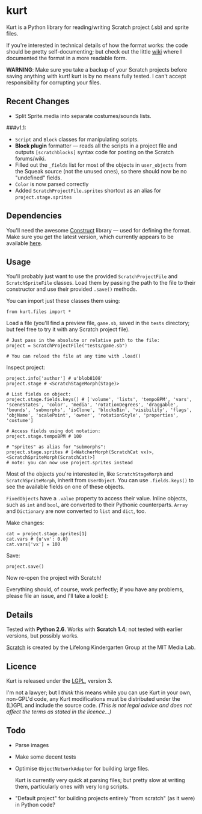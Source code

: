 
# kurt

Kurt is a Python library for reading/writing Scratch project (.sb) and sprite files.

If you're interested in technical details of how the format works: the code should be pretty self-documenting; but check out the little [wiki](http://scratchformat.wikispaces.com/) where I documented the format in a more readable form.

**WARNING**: Make sure you take a backup of your Scratch projects before saving anything with kurt! kurt is by no means fully tested. I can't accept responsibility for corrupting your files.


## Recent Changes 

* Split Sprite.media into separate costumes/sounds lists.

###v1.1: 

* `Script` and `Block` classes for manipulating scripts.
* **Block plugin** formatter — reads all the scripts in a project file and outputs `[scratchblocks]` syntax code for posting on the Scratch forums/wiki.
* Filled out the `_fields` list for most of the objects in `user_objects` from the Squeak source (not the unused ones), so there should now be no "undefined" fields.
* `Color` is now parsed correctly
* Added `ScratchProjectFile.sprites` shortcut as an alias for `project.stage.sprites`


## Dependencies

You'll need the awesome [Construct](http://construct.wikispaces.com/) library — used for defining the format. Make sure you get the latest version, which currently appears to be available [here](http://pypi.python.org/pypi/construct).


## Usage

You'll probably just want to use the provided `ScratchProjectFile` and `ScratchSpriteFile` classes. Load them by passing the path to the file to their constructor and use their provided `.save()` methods.

You can import just these classes them using:

    from kurt.files import *

Load a file (you'll find a preview file, `game.sb`, saved in the `tests` directory; but feel free to try it with any Scratch project file).

	# Just pass in the absolute or relative path to the file:
	project = ScratchProjectFile("tests/game.sb")
	
    # You can reload the file at any time with .load()

Inspect project:

    project.info['author'] # u'blob8108'
    project.stage # <ScratchStageMorph(Stage)>
    
    # List fields on object:
    project.stage.fields.keys() # ['volume', 'lists', 'tempoBPM', 'vars', 'sceneStates', 'color', 'media', 'rotationDegrees', 'draggable', 'bounds', 'submorphs', 'isClone', 'blocksBin', 'visibility', 'flags', 'objName', 'scalePoint', 'owner', 'rotationStyle', 'properties', 'costume']
    
    # Access fields using dot notation:
    project.stage.tempoBPM # 100
    
    # "sprites" as alias for "submorphs":
    project.stage.sprites # [<WatcherMorph(ScratchCat vx)>, <ScratchSpriteMorph(ScratchCat)>]
    # note: you can now use project.sprites instead

Most of the objects you're interested in, like `ScratchStageMorph` and `ScratchSpriteMorph`, inherit from `UserObject`. You can use `.fields.keys()` to see the available fields on one of these objects.

`FixedObjects` have a `.value` property to access their value. Inline objects, such as `int` and `bool`, are converted to their Pythonic counterparts. `Array` and `Dictionary` are now converted to `list` and `dict`, too.
    
Make changes:

    cat = project.stage.sprites[1]
    cat.vars # {u'vx': 0.0}
    cat.vars['vx'] = 100

Save:

    project.save()

Now re-open the project with Scratch!

Everything should, of course, work perfectly; if you have any problems, please file an issue, and I'll take a look! (:


## Details

Tested with **Python 2.6**. Works with **Scratch 1.4**; not tested with earlier versions, but possibly works.

[Scratch](http://scratch.mit.edu/) is created by the Lifelong Kindergarten Group at the MIT Media Lab.


## Licence

Kurt is released under the [LGPL](http://www.gnu.org/licenses/lgpl), version 3.

I'm not a lawyer; but I _think_ this means while you can use Kurt in your own, non-GPL'd code, any Kurt modifications must be distributed under the (L)GPL and include the source code. _(This is not legal advice and does not affect the terms as stated in the licence...)_


## Todo

* Parse images

* Make some decent tests

* Optimise `ObjectNetworkAdapter` for building large files.	

	Kurt is currently very quick at parsing files; but pretty slow at writing them, particularly ones with very long scripts.

* "Default project" for building projects entirely "from scratch" (as it were) in Python code?



